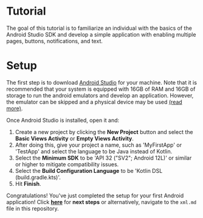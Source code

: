 # Tutorial

The goal of this tutorial is to familiarize an individual with the basics of the Android Studio SDK
and develop a simple application with enabling multiple pages, buttons, notifications, and text.

# Setup

The first step is to download [Android Studio](https://developer.android.com/studio|) for your
machine. Note that it is recommended that your system is equipped with 16GB of RAM and 16GB of
storage to run the android emulators and develop an application. However, the emulator can be
skipped and a physical device may be used [(read more)](https://developer.android.com/studio/run/device).

Once Android Studio is installed, open it and:
1. Create a new project by clicking the **New Project**
button and select the **Basic Views Activity** or **Empty Views Activity**. 
2. After doing this, give your project a name, such as 'MyFirstApp' or 'TestApp' and select the 
language to be Java instead of Kotlin. 
3. Select the **Minimum SDK** to be 'API 32 ("SV2"; Android 12L)'
or similar or higher to mitigate compatibility issues. 
4. Select the **Build Configuration
Language** to be 'Kotlin DSL (build.gradle.kts)'.
5. Hit **Finish**.

Congratulations! You've just completed the setup for your first Android application!
Click [**here**](xml.md)
for **next steps** or alternatively, navigate to the `xml.md` file in this repository.